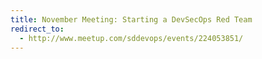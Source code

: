 ```yaml
---
title: November Meeting: Starting a DevSecOps Red Team
redirect_to:
  - http://www.meetup.com/sddevops/events/224053851/
---
```

